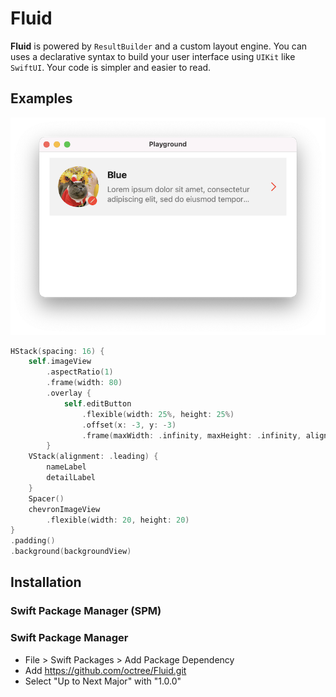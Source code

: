 # Fluid

**Fluid** is powered by `ResultBuilder` and a custom layout engine. You can uses a declarative syntax to build your user interface using `UIKit` like `SwiftUI`. Your code is simpler and easier to read.



## Examples

![Demo](./Images/demo.png)

```swift
HStack(spacing: 16) {
    self.imageView
        .aspectRatio(1)
        .frame(width: 80)
        .overlay {
            self.editButton
                .flexible(width: 25%, height: 25%)
                .offset(x: -3, y: -3)
                .frame(maxWidth: .infinity, maxHeight: .infinity, alignment: .bottomTrailing)
        }
    VStack(alignment: .leading) {
        nameLabel
        detailLabel
    }
    Spacer()
    chevronImageView
        .flexible(width: 20, height: 20)
}
.padding()
.background(backgroundView)
```



## Installation

### **Swift Package Manager (SPM)**

### Swift Package Manager

- File > Swift Packages > Add Package Dependency
- Add https://github.com/octree/Fluid.git
- Select "Up to Next Major" with "1.0.0"
